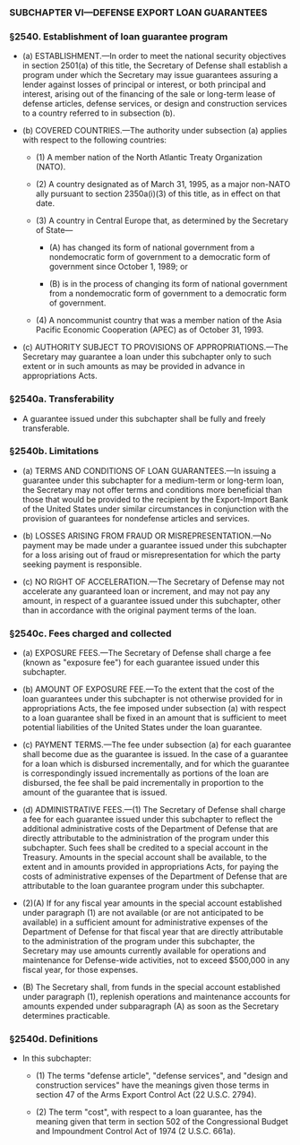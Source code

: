 ### SUBCHAPTER VI—DEFENSE EXPORT LOAN GUARANTEES

### §2540. Establishment of loan guarantee program
* (a) ESTABLISHMENT.—In order to meet the national security objectives in section 2501(a) of this title, the Secretary of Defense shall establish a program under which the Secretary may issue guarantees assuring a lender against losses of principal or interest, or both principal and interest, arising out of the financing of the sale or long-term lease of defense articles, defense services, or design and construction services to a country referred to in subsection (b).

* (b) COVERED COUNTRIES.—The authority under subsection (a) applies with respect to the following countries:

  * (1) A member nation of the North Atlantic Treaty Organization (NATO).

  * (2) A country designated as of March 31, 1995, as a major non-NATO ally pursuant to section 2350a(i)(3) of this title, as in effect on that date.

  * (3) A country in Central Europe that, as determined by the Secretary of State—

    * (A) has changed its form of national government from a nondemocratic form of government to a democratic form of government since October 1, 1989; or

    * (B) is in the process of changing its form of national government from a nondemocratic form of government to a democratic form of government.


  * (4) A noncommunist country that was a member nation of the Asia Pacific Economic Cooperation (APEC) as of October 31, 1993.


* (c) AUTHORITY SUBJECT TO PROVISIONS OF APPROPRIATIONS.—The Secretary may guarantee a loan under this subchapter only to such extent or in such amounts as may be provided in advance in appropriations Acts.

### §2540a. Transferability
* A guarantee issued under this subchapter shall be fully and freely transferable.

### §2540b. Limitations
* (a) TERMS AND CONDITIONS OF LOAN GUARANTEES.—In issuing a guarantee under this subchapter for a medium-term or long-term loan, the Secretary may not offer terms and conditions more beneficial than those that would be provided to the recipient by the Export-Import Bank of the United States under similar circumstances in conjunction with the provision of guarantees for nondefense articles and services.

* (b) LOSSES ARISING FROM FRAUD OR MISREPRESENTATION.—No payment may be made under a guarantee issued under this subchapter for a loss arising out of fraud or misrepresentation for which the party seeking payment is responsible.

* (c) NO RIGHT OF ACCELERATION.—The Secretary of Defense may not accelerate any guaranteed loan or increment, and may not pay any amount, in respect of a guarantee issued under this subchapter, other than in accordance with the original payment terms of the loan.

### §2540c. Fees charged and collected
* (a) EXPOSURE FEES.—The Secretary of Defense shall charge a fee (known as "exposure fee") for each guarantee issued under this subchapter.

* (b) AMOUNT OF EXPOSURE FEE.—To the extent that the cost of the loan guarantees under this subchapter is not otherwise provided for in appropriations Acts, the fee imposed under subsection (a) with respect to a loan guarantee shall be fixed in an amount that is sufficient to meet potential liabilities of the United States under the loan guarantee.

* (c) PAYMENT TERMS.—The fee under subsection (a) for each guarantee shall become due as the guarantee is issued. In the case of a guarantee for a loan which is disbursed incrementally, and for which the guarantee is correspondingly issued incrementally as portions of the loan are disbursed, the fee shall be paid incrementally in proportion to the amount of the guarantee that is issued.

* (d) ADMINISTRATIVE FEES.—(1) The Secretary of Defense shall charge a fee for each guarantee issued under this subchapter to reflect the additional administrative costs of the Department of Defense that are directly attributable to the administration of the program under this subchapter. Such fees shall be credited to a special account in the Treasury. Amounts in the special account shall be available, to the extent and in amounts provided in appropriations Acts, for paying the costs of administrative expenses of the Department of Defense that are attributable to the loan guarantee program under this subchapter.

* (2)(A) If for any fiscal year amounts in the special account established under paragraph (1) are not available (or are not anticipated to be available) in a sufficient amount for administrative expenses of the Department of Defense for that fiscal year that are directly attributable to the administration of the program under this subchapter, the Secretary may use amounts currently available for operations and maintenance for Defense-wide activities, not to exceed $500,000 in any fiscal year, for those expenses.

* (B) The Secretary shall, from funds in the special account established under paragraph (1), replenish operations and maintenance accounts for amounts expended under subparagraph (A) as soon as the Secretary determines practicable.

### §2540d. Definitions
* In this subchapter:

  * (1) The terms "defense article", "defense services", and "design and construction services" have the meanings given those terms in section 47 of the Arms Export Control Act (22 U.S.C. 2794).

  * (2) The term "cost", with respect to a loan guarantee, has the meaning given that term in section 502 of the Congressional Budget and Impoundment Control Act of 1974 (2 U.S.C. 661a).